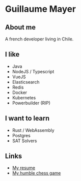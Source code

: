 # Guillaume Mayer 

## About me

A french developer living in Chile.

## I like

- Java
- NodeJS / Typescript
- VueJS
- Elasticsearch
- Redis
- Docker
- Kubernetes
- Powerbuilder (RIP)

## I want to learn

- Rust / WebAssembly
- Postgres
- SAT Solvers

## Links

- [My resume](https://guillaume-mayer.github.io/cv)
- [My humble chess game](https://guillaume-mayer.github.io/chess)
